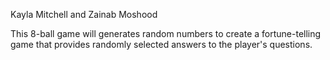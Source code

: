 Kayla Mitchell and Zainab Moshood

This 8-ball game will generates random numbers to create a fortune-telling game that provides randomly selected answers to the player's questions.
